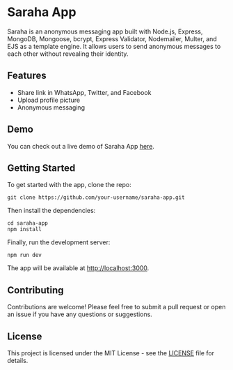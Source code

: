 <!DOCTYPE html>
<html lang="en">
<head>
  <meta charset="UTF-8">
  <title>Saraha App</title>
</head>
<body>
  <h1>Saraha App</h1>

  <p>Saraha is an anonymous messaging app built with Node.js, Express, MongoDB, Mongoose, bcrypt, Express Validator, Nodemailer, Multer, and EJS as a template engine. It allows users to send anonymous messages to each other without revealing their identity.</p>

  <h2>Features</h2>
  <ul>
    <li>Share link in WhatsApp, Twitter, and Facebook</li>
    <li>Upload profile picture</li>
    <li>Anonymous messaging</li>
  </ul>

  <h2>Demo</h2>
  <p>You can check out a live demo of Saraha App <a href="https://the-saraha-app.onrender.com/">here</a>.</p>

  <h2>Getting Started</h2>
  <p>To get started with the app, clone the repo:</p>

  <pre><code>git clone https://github.com/your-username/saraha-app.git</code></pre>

  <p>Then install the dependencies:</p>

  <pre><code>cd saraha-app
npm install</code></pre>

  <p>Finally, run the development server:</p>

  <pre><code>npm run dev</code></pre>

  <p>The app will be available at <a href="http://localhost:3000">http://localhost:3000</a>.</p>

  <h2>Contributing</h2>
  <p>Contributions are welcome! Please feel free to submit a pull request or open an issue if you have any questions or suggestions.</p>

  <h2>License</h2>
  <p>This project is licensed under the MIT License - see the <a href="LICENSE">LICENSE</a> file for details.</p>
</body>
</html>
